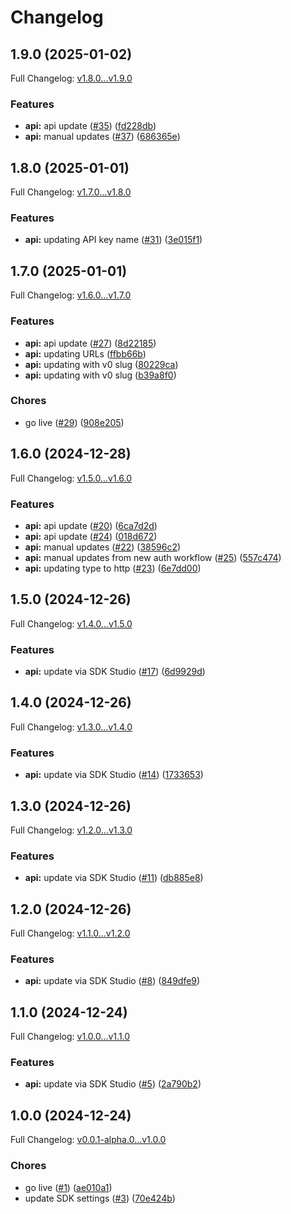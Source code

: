 # Changelog

## 1.9.0 (2025-01-02)

Full Changelog: [v1.8.0...v1.9.0](https://github.com/evrimai/python-client/compare/v1.8.0...v1.9.0)

### Features

* **api:** api update ([#35](https://github.com/evrimai/python-client/issues/35)) ([fd228db](https://github.com/evrimai/python-client/commit/fd228db65948f6f51549edde074e7b14dc6b7a85))
* **api:** manual updates ([#37](https://github.com/evrimai/python-client/issues/37)) ([686365e](https://github.com/evrimai/python-client/commit/686365eb62194e38bf177c2e184b51ca12032541))

## 1.8.0 (2025-01-01)

Full Changelog: [v1.7.0...v1.8.0](https://github.com/evrimai/python-client/compare/v1.7.0...v1.8.0)

### Features

* **api:** updating API key name ([#31](https://github.com/evrimai/python-client/issues/31)) ([3e015f1](https://github.com/evrimai/python-client/commit/3e015f1a95a4964e0dc292df12b419b6ae3e777a))

## 1.7.0 (2025-01-01)

Full Changelog: [v1.6.0...v1.7.0](https://github.com/evrimai/python-client/compare/v1.6.0...v1.7.0)

### Features

* **api:** api update ([#27](https://github.com/evrimai/python-client/issues/27)) ([8d22185](https://github.com/evrimai/python-client/commit/8d221857439bf828bc872cfc3d7bce02f1c3c0e8))
* **api:** updating URLs ([ffbb66b](https://github.com/evrimai/python-client/commit/ffbb66b945b37a205096b7740ee729abf1c8ad31))
* **api:** updating with v0 slug ([80229ca](https://github.com/evrimai/python-client/commit/80229ca53f0e2ab6b40575afb85aa12df84023f1))
* **api:** updating with v0 slug ([b39a8f0](https://github.com/evrimai/python-client/commit/b39a8f09712e99d44157cf3f53fb887d4f07754e))


### Chores

* go live ([#29](https://github.com/evrimai/python-client/issues/29)) ([908e205](https://github.com/evrimai/python-client/commit/908e205c456a859cf17bcaeea3e94a1acf87ce91))

## 1.6.0 (2024-12-28)

Full Changelog: [v1.5.0...v1.6.0](https://github.com/evrimai/python-client/compare/v1.5.0...v1.6.0)

### Features

* **api:** api update ([#20](https://github.com/evrimai/python-client/issues/20)) ([6ca7d2d](https://github.com/evrimai/python-client/commit/6ca7d2dda02b9578cf2aaa63f230921a64dd18a1))
* **api:** api update ([#24](https://github.com/evrimai/python-client/issues/24)) ([018d672](https://github.com/evrimai/python-client/commit/018d67268af633aa2f6c78090d6c9e7c0bfbc44c))
* **api:** manual updates ([#22](https://github.com/evrimai/python-client/issues/22)) ([38596c2](https://github.com/evrimai/python-client/commit/38596c264a48a77025c49c02b8263cd2b6622b34))
* **api:** manual updates from new auth workflow ([#25](https://github.com/evrimai/python-client/issues/25)) ([557c474](https://github.com/evrimai/python-client/commit/557c4741ba233a0aed027d7cea2df71e098fd4af))
* **api:** updating type to http ([#23](https://github.com/evrimai/python-client/issues/23)) ([6e7dd00](https://github.com/evrimai/python-client/commit/6e7dd0044e10683f2fcfaf715c0f5f92ae36bfc4))

## 1.5.0 (2024-12-26)

Full Changelog: [v1.4.0...v1.5.0](https://github.com/evrimai/python-client/compare/v1.4.0...v1.5.0)

### Features

* **api:** update via SDK Studio ([#17](https://github.com/evrimai/python-client/issues/17)) ([6d9929d](https://github.com/evrimai/python-client/commit/6d9929d302938fd218313ddeb255fa5bae071488))

## 1.4.0 (2024-12-26)

Full Changelog: [v1.3.0...v1.4.0](https://github.com/evrimai/python-client/compare/v1.3.0...v1.4.0)

### Features

* **api:** update via SDK Studio ([#14](https://github.com/evrimai/python-client/issues/14)) ([1733653](https://github.com/evrimai/python-client/commit/17336532dc3f942af8f428889f42c02a0f86183f))

## 1.3.0 (2024-12-26)

Full Changelog: [v1.2.0...v1.3.0](https://github.com/evrimai/python-client/compare/v1.2.0...v1.3.0)

### Features

* **api:** update via SDK Studio ([#11](https://github.com/evrimai/python-client/issues/11)) ([db885e8](https://github.com/evrimai/python-client/commit/db885e815107118ca29aa51913b87a11d6da28ba))

## 1.2.0 (2024-12-26)

Full Changelog: [v1.1.0...v1.2.0](https://github.com/evrimai/python-client/compare/v1.1.0...v1.2.0)

### Features

* **api:** update via SDK Studio ([#8](https://github.com/evrimai/python-client/issues/8)) ([849dfe9](https://github.com/evrimai/python-client/commit/849dfe93bfa69955739dcc856190818a23c26c98))

## 1.1.0 (2024-12-24)

Full Changelog: [v1.0.0...v1.1.0](https://github.com/evrimai/python-client/compare/v1.0.0...v1.1.0)

### Features

* **api:** update via SDK Studio ([#5](https://github.com/evrimai/python-client/issues/5)) ([2a790b2](https://github.com/evrimai/python-client/commit/2a790b24ef4069baa1a9bf5821e59217f13dbadd))

## 1.0.0 (2024-12-24)

Full Changelog: [v0.0.1-alpha.0...v1.0.0](https://github.com/evrimai/python-client/compare/v0.0.1-alpha.0...v1.0.0)

### Chores

* go live ([#1](https://github.com/evrimai/python-client/issues/1)) ([ae010a1](https://github.com/evrimai/python-client/commit/ae010a160d0c1b0d2a4f8c436cc87b2219bad52f))
* update SDK settings ([#3](https://github.com/evrimai/python-client/issues/3)) ([70e424b](https://github.com/evrimai/python-client/commit/70e424b5e76aceff0e5536a894768870ea14977a))
